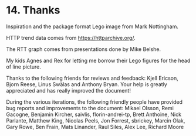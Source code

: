 # 14. Thanks

Inspiration and the package format Lego image from Mark Nottingham.

HTTP trend data comes from https://httparchive.org/.

The RTT graph comes from presentations done by Mike Belshe.

My kids Agnes and Rex for letting me borrow their Lego figures for the head of line picture.

Thanks to the following friends for reviews and feedback: Kjell Ericson, Bjorn Reese, Linus Swälas and Anthony Bryan. Your help is greatly appreciated and has really improved the document!

During the various iterations, the following friendly people have provided bug reports and improvements to the document: Mikael Olsson, Remi Gacogne, Benjamin Kircher, saivlis, florin-andrei-tp, Brett Anthoine, Nick Parlante, Matthew King, Nicolas Peels, Jon Forrest, sbrickey, Marcin Olak, Gary Rowe, Ben Frain, Mats Linander, Raul Siles, Alex Lee, Richard Moore

